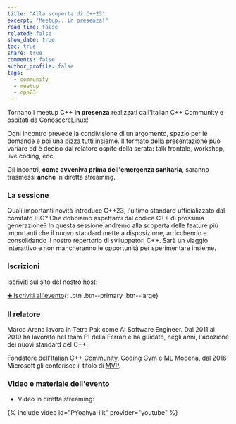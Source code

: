 ```yaml
---
title: "Alla scoperta di C++23"
excerpt: "Meetup...in presenza!"
read_time: false
related: false
show_date: true
toc: true
share: true
comments: false
author_profile: false
tags:
  - community
  - meetup
  - cpp23
---
```


Tornano i meetup C++ **in presenza** realizzati dall'Italian C++ Community e ospitati da ConoscereLinux!

Ogni incontro prevede la condivisione di un argomento, spazio per le domande e poi una pizza tutti insieme.
Il formato della presentazione può variare ed è deciso dal relatore ospite della serata: talk frontale, workshop, live coding, ecc.

Gli incontri, **come avveniva prima dell'emergenza sanitaria**, saranno trasmessi **anche** in diretta streaming.

### La sessione

Quali importanti novità introduce C++23, l'ultimo standard ufficializzato dal comitato ISO? Che dobbiamo aspettarci dal codice C++ di prossima generazione? In questa sessione andremo alla scoperta delle feature più importanti che il nuovo standard mette a disposizione, arricchendo e consolidando il nostro repertorio di sviluppatori C++. Sarà un viaggio interattivo e non mancheranno le opportunità per sperimentare insieme.

### Iscrizioni

Iscriviti sul sito del nostro host:

[➕ Iscriviti all'evento](https://conoscerelinux.org/courses/meetupcpp_0923/){: .btn .btn--primary .btn--large}

### Il relatore

Marco Arena lavora in Tetra Pak come AI Software Engineer. Dal 2011 al 2019 ha lavorato nel team F1 della Ferrari e ha guidato, negli anni, l'adozione dei nuovi standard del C++.

Fondatore dell'[Italian C++ Community](https://italiancpp.org/), [Coding Gym](https://coding-gym.org/) e [ML Modena](https://mlmodena.it/), dal 2016 Microsoft gli conferisce il titolo di [MVP](https://mvp.microsoft.com/it-it/PublicProfile/5001726).

### Video e materiale dell'evento

- Video in diretta streaming:

{% include video id="PYoahya-iIk" provider="youtube" %}
